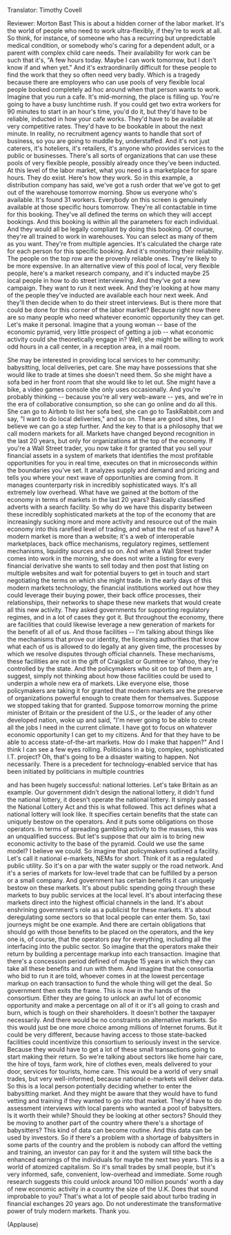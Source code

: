 

Translator: Timothy Covell

Reviewer: Morton Bast
This is about a hidden corner of the labor market.
It&#39;s the world of people who need to work ultra-flexibly,
if they&#39;re to work at all.
So think, for instance,
of someone who has a recurring but unpredictable medical condition,
or somebody who&#39;s caring for a dependent adult,
or a parent with complex child care needs.
Their availability for work can be such that it&#39;s,
&quot;A few hours today.
Maybe I can work tomorrow, but I don&#39;t know if and when yet.&quot;
And it&#39;s extraordinarily difficult for these people
to find the work that they so often need very badly.
Which is a tragedy because there are employers
who can use pools of very flexible local people
booked completely ad hoc around when that person wants to work.
Imagine that you run a cafe.
It&#39;s mid-morning, the place is filling up.
You&#39;re going to have a busy lunchtime rush.
If you could get two extra workers for 90 minutes
to start in an hour&#39;s time,
you&#39;d do it, but they&#39;d have to be reliable, inducted in how your cafe works.
They&#39;d have to be available at very competitive rates.
They&#39;d have to be bookable in about the next minute.
In reality, no recruitment agency wants to handle that sort of business,
so you are going to muddle by, understaffed.
And it&#39;s not just caterers, it&#39;s hoteliers, it&#39;s retailers,
it&#39;s anyone who provides services to the public or businesses.
There&#39;s all sorts of organizations that can use these pools of very flexible people,
possibly already once they&#39;ve been inducted.
At this level of the labor market,
what you need is a marketplace for spare hours.
They do exist. Here&#39;s how they work.
So in this example, a distribution company has said,
we&#39;ve got a rush order that we&#39;ve got to get out of the warehouse tomorrow morning.
Show us everyone who&#39;s available.
It&#39;s found 31 workers.
Everybody on this screen is genuinely available at those specific hours tomorrow.
They&#39;re all contactable in time for this booking.
They&#39;ve all defined the terms on which they will accept bookings.
And this booking is within all the parameters for each individual.
And they would all be legally compliant by doing this booking.
Of course, they&#39;re all trained to work in warehouses.
You can select as many of them as you want.
They&#39;re from multiple agencies.
It&#39;s calculated the charge rate for each person for this specific booking.
And it&#39;s monitoring their reliability.
The people on the top row are the provenly reliable ones.
They&#39;re likely to be more expensive.
In an alternative view of this pool of local, very flexible people,
here&#39;s a market research company,
and it&#39;s inducted maybe 25 local people in how to do street interviewing.
And they&#39;ve got a new campaign. They want to run it next week.
And they&#39;re looking at how many of the people they&#39;ve inducted
are available each hour next week.
And they&#39;ll then decide when to do their street interviews.
But is there more that could be done
for this corner of the labor market?
Because right now there are so many people
who need whatever economic opportunity they can get.
Let&#39;s make it personal.
Imagine that a young woman -- base of the economic pyramid,
very little prospect of getting a job --
what economic activity could she theoretically engage in?
Well, she might be willing to work odd hours
in a call center, in a reception area, in a mail room.

She may be interested in providing local services to her community:
babysitting, local deliveries, pet care.
She may have possessions that she would like to trade
at times she doesn&#39;t need them.
So she might have a sofa bed in her front room that she would like to let out.
She might have a bike, a video games console she only uses occasionally.
And you&#39;re probably thinking -- because you&#39;re all very web-aware --
yes, and we&#39;re in the era of collaborative consumption,
so she can go online and do all this.
She can go to Airbnb to list her sofa bed,
she can go to TaskRabbit.com and say, &quot;I want to do local deliveries,&quot; and so on.
These are good sites, but I believe we can go a step further.
And the key to that is a philosophy that we call modern markets for all.
Markets have changed beyond recognition in the last 20 years,
but only for organizations at the top of the economy.
If you&#39;re a Wall Street trader, you now take it for granted
that you sell your financial assets in a system of markets
that identifies the most profitable opportunities for you in real time,
executes on that in microseconds within the boundaries you&#39;ve set.
It analyzes supply and demand and pricing
and tells you where your next wave of opportunities are coming from.
It manages counterparty risk in incredibly sophisticated ways.
It&#39;s all extremely low overhead.
What have we gained at the bottom of the economy
in terms of markets in the last 20 years?
Basically classified adverts with a search facility.
So why do we have this disparity
between these incredibly sophisticated markets at the top of the economy
that are increasingly sucking more and more activity and resource
out of the main economy into this rarefied level of trading,
and what the rest of us have?
A modern market is more than a website;
it&#39;s a web of interoperable marketplaces,
back office mechanisms, regulatory regimes,
settlement mechanisms, liquidity sources and so on.
And when a Wall Street trader comes into work in the morning,
she does not write a listing for every financial derivative she wants to sell today
and then post that listing on multiple websites
and wait for potential buyers to get in touch
and start negotiating the terms on which she might trade.
In the early days of this modern markets technology,
the financial institutions worked out
how they could leverage their buying power, their back office processes,
their relationships, their networks
to shape these new markets that would create all this new activity.
They asked governments for supporting regulatory regimes,
and in a lot of cases they got it.
But throughout the economy,
there are facilities that could likewise leverage
a new generation of markets
for the benefit of all of us.
And those facilities --
I&#39;m talking about things like the mechanisms that prove our identity,
the licensing authorities
that know what each of us is allowed to do legally at any given time,
the processes by which we resolve disputes through official channels.
These mechanisms, these facilities
are not in the gift of Craigslist or Gumtree or Yahoo,
they&#39;re controlled by the state.
And the policymakers who sit on top of them
are, I suggest, simply not thinking about how those facilities could be used
to underpin a whole new era of markets.
Like everyone else, those policymakers are taking it for granted
that modern markets are the preserve
of organizations powerful enough to create them for themselves.
Suppose we stopped taking that for granted.
Suppose tomorrow morning the prime minister of Britain or the president of the U.S.,
or the leader of any other developed nation,
woke up and said, &quot;I&#39;m never going to be able to create
all the jobs I need in the current climate.
I have got to focus on whatever economic opportunity I can get to my citizens.
And for that they have to be able to access state-of-the-art markets.
How do I make that happen?&quot;
And I think I can see a few eyes rolling.
Politicians in a big, complex, sophisticated I.T. project?
Oh, that&#39;s going to be a disaster waiting to happen.
Not necessarily.
There is a precedent for technology-enabled service
that has been initiated by politicians in multiple countries

and has been hugely successful:
national lotteries.
Let&#39;s take Britain as an example.
Our government didn&#39;t design the national lottery,
it didn&#39;t fund the national lottery, it doesn&#39;t operate the national lottery.
It simply passed the National Lottery Act and this is what followed.
This act defines what a national lottery will look like.
It specifies certain benefits
that the state can uniquely bestow on the operators.
And it puts some obligations on those operators.
In terms of spreading gambling activity to the masses,
this was an unqualified success.
But let&#39;s suppose that our aim
is to bring new economic activity to the base of the pyramid.
Could we use the same model?
I believe we could.
So imagine that policymakers outlined a facility.
Let&#39;s call it national e-markets, NEMs for short.
Think of it as a regulated public utility.
So it&#39;s on a par with the water supply or the road network.
And it&#39;s a series of markets for low-level trade
that can be fulfilled by a person or a small company.
And government has certain benefits
it can uniquely bestow on these markets.
It&#39;s about public spending going through these markets
to buy public services at the local level.
It&#39;s about interfacing these markets
direct into the highest official channels in the land.
It&#39;s about enshrining government&#39;s role as a publicist for these markets.
It&#39;s about deregulating some sectors
so that local people can enter them.
So, taxi journeys might be one example.
And there are certain obligations that should go with those benefits
to be placed on the operators,
and the key one is, of course,
that the operators pay for everything,
including all the interfacing into the public sector.
So imagine that the operators make their return
by building a percentage markup into each transaction.
Imagine that there&#39;s a concession period
defined of maybe 15 years
in which they can take all these benefits and run with them.
And imagine that the consortia who bid to run it are told,
whoever comes in at the lowest percentage markup on each transaction
to fund the whole thing
will get the deal.
So government then exits the frame.
This is now in the hands of the consortium.
Either they are going to unlock an awful lot of economic opportunity
and make a percentage on all of it
or it&#39;s all going to crash and burn,
which is tough on their shareholders.
It doesn&#39;t bother the taxpayer necessarily.
And there would be no constraints on alternative markets.
So this would just be one more choice
among millions of Internet forums.
But it could be very different,
because having access to those state-backed facilities
could incentivize this consortium
to seriously invest in the service.
Because they would have to get a lot of these small transactions going
to start making their return.
So we&#39;re talking about sectors like home hair care,
the hire of toys, farm work,
hire of clothes even, meals delivered to your door,
services for tourists, home care.
This would be a world of very small trades, but very well-informed,
because national e-markets will deliver data.
So this is a local person
potentially deciding whether to enter the babysitting market.
And they might be aware that they would have to fund vetting and training
if they wanted to go into that market.
They&#39;d have to do assessment interviews with local parents
who wanted a pool of babysitters.
Is it worth their while?
Should they be looking at other sectors?
Should they be moving to another part of the country
where there&#39;s a shortage of babysitters?
This kind of data can become routine.
And this data can be used by investors.
So if there&#39;s a problem with a shortage of babysitters in some parts of the country
and the problem is nobody can afford the vetting and training,
an investor can pay for it
and the system will tithe back the enhanced earnings of the individuals
for maybe the next two years.
This is a world of atomized capitalism.
So it&#39;s small trades by small people,
but it&#39;s very informed, safe, convenient, low-overhead and immediate.
Some rough research suggests this could unlock
around 100 million pounds&#39; worth a day of new economic activity
in a country the size of the U.K.
Does that sound improbable to you?
That&#39;s what a lot of people said about turbo trading
in financial exchanges 20 years ago.
Do not underestimate the transformative power
of truly modern markets.
Thank you.

(Applause)


